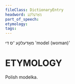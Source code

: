 ```yaml
---
fileClass: DictionaryEntry
headword: מאָדעלקע
part_of_speech: 
etymology: 
tags: 
---
```

מאָדעלקע
־ס
די
'model (woman)'

ETYMOLOGY
===========
Polish modelka.